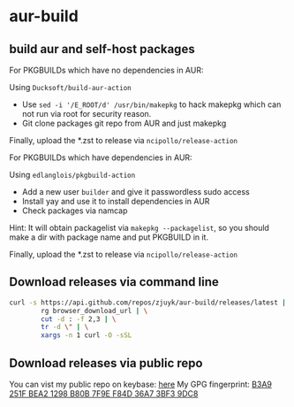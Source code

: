 # aur-build

## build aur and self-host packages

For PKGBUILDs which have no dependencies in AUR:

Using `Ducksoft/build-aur-action`

- Use `sed -i '/E_ROOT/d' /usr/bin/makepkg` to hack makepkg which can not run via root for security reason.
- Git clone packages git repo from AUR and just makepkg

Finally, upload the *.zst to release via `ncipollo/release-action`

For PKGBUILDs which have dependencies in AUR:

Using `edlanglois/pkgbuild-action`

- Add a new user `builder` and give it passwordless sudo access
- Install yay and use it to install dependencies in AUR
- Check packages via namcap

Hint: It will obtain packagelist via `makepkg --packagelist`, so you should make a dir with package name and put PKGBUILD in it.

Finally, upload the *.zst to release via `ncipollo/release-action`

## Download releases via command line
```bash
curl -s https://api.github.com/repos/zjuyk/aur-build/releases/latest | \
        rg browser_download_url | \
        cut -d : -f 2,3 | \
        tr -d \" | \
        xargs -n 1 curl -O -sSL
```

## Download releases via public repo

You can vist my public repo on keybase: [here](https://zjuyk.keybase.pub)
My GPG fingerprint: [B3A9 251F BEA2 1298 B80B  7F9E F84D 36A7 3BF3 9DC8](https://github.com/zjuyk.gpg)
